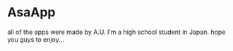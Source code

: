 # AsaApp
all of the apps were made by A.U.
I'm a high school student in Japan.
hope you guys to enjoy...
